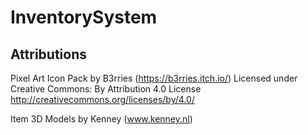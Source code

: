 # InventorySystem
 
## Attributions
Pixel Art Icon Pack by B3rries (https://b3rries.itch.io/)
Licensed under Creative Commons: By Attribution 4.0 License
http://creativecommons.org/licenses/by/4.0/

Item 3D Models by Kenney (www.kenney.nl)